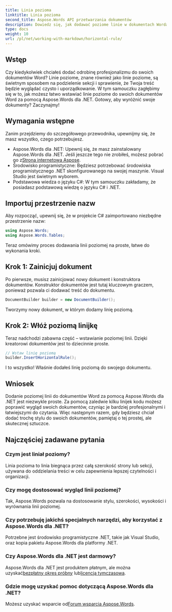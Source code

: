 ```yaml
---
title: Linia pozioma
linktitle: Linia pozioma
second_title: Aspose.Words API przetwarzania dokumentów
description: Dowiedz się, jak dodawać poziome linie w dokumentach Worda za pomocą Aspose.Words dla .NET. Postępuj zgodnie z tym szczegółowym przewodnikiem krok po kroku, aby ulepszyć układ dokumentu.
type: docs
weight: 10
url: /pl/net/working-with-markdown/horizontal-rule/
---
```

## Wstęp

Czy kiedykolwiek chciałeś dodać odrobinę profesjonalizmu do swoich dokumentów Word? Linie poziome, znane również jako linie poziome, są świetnym sposobem na podzielenie sekcji i sprawienie, że Twoja treść będzie wyglądać czysto i uporządkowanie. W tym samouczku zagłębimy się w to, jak możesz łatwo wstawiać linie poziome do swoich dokumentów Word za pomocą Aspose.Words dla .NET. Gotowy, aby wyróżnić swoje dokumenty? Zaczynajmy!

## Wymagania wstępne

Zanim przejdziemy do szczegółowego przewodnika, upewnijmy się, że masz wszystko, czego potrzebujesz.

-  Aspose.Words dla .NET: Upewnij się, że masz zainstalowany Aspose.Words dla .NET. Jeśli jeszcze tego nie zrobiłeś, możesz pobrać go z[Strona internetowa Aspose](https://releases.aspose.com/words/net/).
- Środowisko programistyczne: Będziesz potrzebować środowiska programistycznego .NET skonfigurowanego na swojej maszynie. Visual Studio jest świetnym wyborem.
- Podstawowa wiedza o języku C#: W tym samouczku zakładamy, że posiadasz podstawową wiedzę o języku C# i .NET.

## Importuj przestrzenie nazw

Aby rozpocząć, upewnij się, że w projekcie C# zaimportowano niezbędne przestrzenie nazw:

```csharp
using Aspose.Words;
using Aspose.Words.Tables;
```

Teraz omówimy proces dodawania linii poziomej na proste, łatwe do wykonania kroki.

## Krok 1: Zainicjuj dokument

Po pierwsze, musisz zainicjować nowy dokument i konstruktora dokumentów. Konstruktor dokumentów jest tutaj kluczowym graczem, ponieważ pozwala ci dodawać treść do dokumentu.

```csharp
DocumentBuilder builder = new DocumentBuilder();
```

Tworzymy nowy dokument, w którym dodamy linię poziomą.

## Krok 2: Włóż poziomą linijkę

Teraz nadchodzi zabawna część – wstawianie poziomej linii. Dzięki kreatorowi dokumentów jest to dziecinnie proste.

```csharp
// Wstaw linię poziomą
builder.InsertHorizontalRule();
```

I to wszystko! Właśnie dodałeś linię poziomą do swojego dokumentu.

## Wniosek

Dodanie poziomej linii do dokumentów Word za pomocą Aspose.Words dla .NET jest niezwykle proste. Za pomocą zaledwie kilku linijek kodu możesz poprawić wygląd swoich dokumentów, czyniąc je bardziej profesjonalnymi i łatwiejszymi do czytania. Więc następnym razem, gdy będziesz chciał dodać trochę stylu do swoich dokumentów, pamiętaj o tej prostej, ale skutecznej sztuczce.

## Najczęściej zadawane pytania

### Czym jest liniał poziomy?
Linia pozioma to linia biegnąca przez całą szerokość strony lub sekcji, używana do oddzielania treści w celu zapewnienia lepszej czytelności i organizacji.

### Czy mogę dostosować wygląd linii poziomej?
Tak, Aspose.Words pozwala na dostosowanie stylu, szerokości, wysokości i wyrównania linii poziomej.

### Czy potrzebuję jakichś specjalnych narzędzi, aby korzystać z Aspose.Words dla .NET?
Potrzebne jest środowisko programistyczne .NET, takie jak Visual Studio, oraz kopia pakietu Aspose.Words dla platformy .NET.

### Czy Aspose.Words dla .NET jest darmowy?
 Aspose.Words dla .NET jest produktem płatnym, ale można uzyskać[bezpłatny okres próbny](https://releases.aspose.com/) lub[licencja tymczasowa](https://purchase.aspose.com/temporary-license/).

### Gdzie mogę uzyskać pomoc dotyczącą Aspose.Words dla .NET?
 Możesz uzyskać wsparcie od[Forum wsparcia Aspose.Words](https://forum.aspose.com/c/words/8).